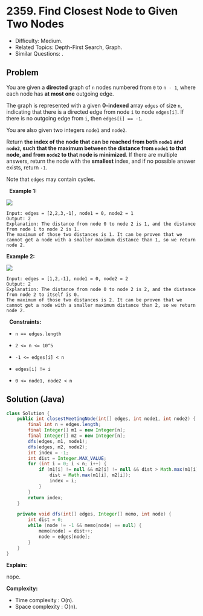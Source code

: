 # 2359. Find Closest Node to Given Two Nodes

- Difficulty: Medium.
- Related Topics: Depth-First Search, Graph.
- Similar Questions: .

## Problem

You are given a **directed** graph of ```n``` nodes numbered from ```0``` to ```n - 1```, where each node has **at most one** outgoing edge.

The graph is represented with a given **0-indexed** array ```edges``` of size ```n```, indicating that there is a directed edge from node ```i``` to node ```edges[i]```. If there is no outgoing edge from ```i```, then ```edges[i] == -1```.

You are also given two integers ```node1``` and ```node2```.

Return **the **index** of the node that can be reached from both **```node1```** and **```node2```**, such that the **maximum** between the distance from **```node1```** to that node, and from **```node2```** to that node is **minimized****. If there are multiple answers, return the node with the **smallest** index, and if no possible answer exists, return ```-1```.

Note that ```edges``` may contain cycles.

 
**Example 1:**

![](https://assets.leetcode.com/uploads/2022/06/07/graph4drawio-2.png)

```
Input: edges = [2,2,3,-1], node1 = 0, node2 = 1
Output: 2
Explanation: The distance from node 0 to node 2 is 1, and the distance from node 1 to node 2 is 1.
The maximum of those two distances is 1. It can be proven that we cannot get a node with a smaller maximum distance than 1, so we return node 2.
```

**Example 2:**

![](https://assets.leetcode.com/uploads/2022/06/07/graph4drawio-4.png)

```
Input: edges = [1,2,-1], node1 = 0, node2 = 2
Output: 2
Explanation: The distance from node 0 to node 2 is 2, and the distance from node 2 to itself is 0.
The maximum of those two distances is 2. It can be proven that we cannot get a node with a smaller maximum distance than 2, so we return node 2.
```

 
**Constraints:**


	
- ```n == edges.length```
	
- ```2 <= n <= 10^5```
	
- ```-1 <= edges[i] < n```
	
- ```edges[i] != i```
	
- ```0 <= node1, node2 < n```



## Solution (Java)

```java
class Solution {
    public int closestMeetingNode(int[] edges, int node1, int node2) {
        final int n = edges.length;
        final Integer[] m1 = new Integer[n];
        final Integer[] m2 = new Integer[n];
        dfs(edges, m1, node1);
        dfs(edges, m2, node2);
        int index = -1;
        int dist = Integer.MAX_VALUE;
        for (int i = 0; i < n; i++) {
            if (m1[i] != null && m2[i] != null && dist > Math.max(m1[i], m2[i])) {
                dist = Math.max(m1[i], m2[i]);
                index = i;
            }
        }
        return index;
    }

    private void dfs(int[] edges, Integer[] memo, int node) {
        int dist = 0;
        while (node != -1 && memo[node] == null) {
            memo[node] = dist++;
            node = edges[node];
        }
    }
}
```

**Explain:**

nope.

**Complexity:**

* Time complexity : O(n).
* Space complexity : O(n).

